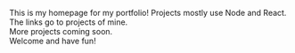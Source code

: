 This is my homepage for my portfolio!
Projects mostly use Node and React.
The links go to projects of mine.  
More projects coming soon.  
Welcome and have fun!
